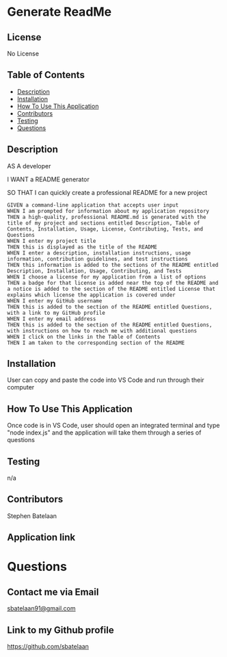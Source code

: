 
  # Generate ReadMe
  ## License
  No License
  ## Table of Contents
  * [Description](#description)
  * [Installation](#installation)
  * [How To Use This Application](#HowToUseThisApplication)
  * [Contributors](#contributors)
  * [Testing](#testing)
  * [Questions](#questions)
  ## Description
  AS A developer
  
  I WANT a README generator
  
  SO THAT I can quickly create a professional README for a new project
  ```
  GIVEN a command-line application that accepts user input
WHEN I am prompted for information about my application repository
THEN a high-quality, professional README.md is generated with the title of my project and sections entitled Description, Table of Contents, Installation, Usage, License, Contributing, Tests, and Questions
WHEN I enter my project title
THEN this is displayed as the title of the README
WHEN I enter a description, installation instructions, usage information, contribution guidelines, and test instructions
THEN this information is added to the sections of the README entitled Description, Installation, Usage, Contributing, and Tests
WHEN I choose a license for my application from a list of options
THEN a badge for that license is added near the top of the README and a notice is added to the section of the README entitled License that explains which license the application is covered under
WHEN I enter my GitHub username
THEN this is added to the section of the README entitled Questions, with a link to my GitHub profile
WHEN I enter my email address
THEN this is added to the section of the README entitled Questions, with instructions on how to reach me with additional questions
WHEN I click on the links in the Table of Contents
THEN I am taken to the corresponding section of the README
```


  ## Installation
  User can copy and paste the code into VS Code and run through their computer
  ## How To Use This Application
  Once code is in VS Code, user should open an integrated terminal and type "node index.js" and the application will take them through a series of questions
  ## Testing
  n/a
  ## Contributors
  Stephen Batelaan
  ## Application link
  
  # Questions
  ## Contact me via Email
  sbatelaan91@gmail.com
  ## Link to my Github profile
  https://github.com/sbatelaan

  

  


